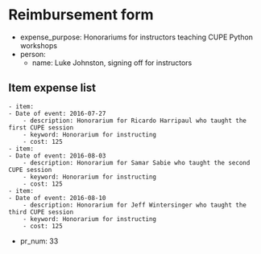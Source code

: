 # Reimbursement form
- expense_purpose: Honorariums for instructors teaching CUPE Python workshops
- person:
    - name: Luke Johnston, signing off for instructors
## Item expense list
    - item:
    - Date of event: 2016-07-27
        - description: Honorarium for Ricardo Harripaul who taught the first CUPE session
        - keyword: Honorarium for instructing
        - cost: 125
    - item:
    - Date of event: 2016-08-03
        - description: Honorarium for Samar Sabie who taught the second CUPE session
        - keyword: Honorarium for instructing
        - cost: 125
    - item:
    - Date of event: 2016-08-10
        - description: Honorarium for Jeff Wintersinger who taught the third CUPE session
        - keyword: Honorarium for instructing
        - cost: 125
- pr_num: 33
